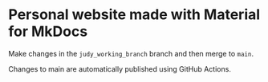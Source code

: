 # Personal website made with Material for MkDocs

Make changes in the `judy_working_branch` branch and then merge to `main`. 

Changes to main are automatically published using GitHub Actions.